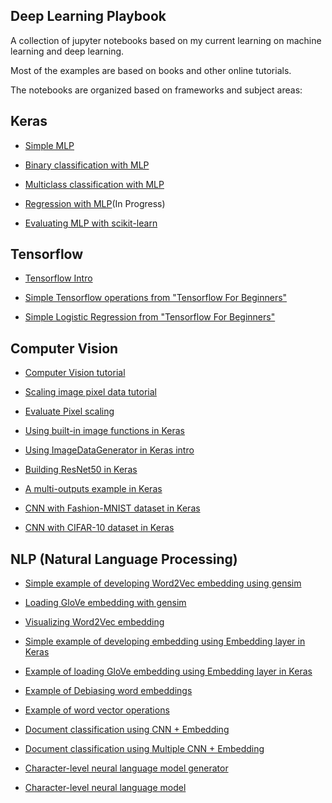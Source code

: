 ## Deep Learning Playbook

A collection of jupyter notebooks based on my current learning on machine
learning and deep learning.

Most of the examples are based on books and other online tutorials.

The notebooks are organized based on frameworks and subject areas:

## Keras

* [Simple MLP](keras/simple_mlp/simple_mlp.ipynb)

* [Binary classification with MLP](keras/binary_mlp/Binary%20MLP.ipynb)

* [Multiclass classification with MLP](keras/binary_mlp/Multiclass%20MLP.ipynb)

* [Regression with MLP](keras/binary_mlp/Regression%20MLP.ipynb)(In Progress)

* [Evaluating MLP with scikit-learn](keras/evaluate_mlp)

## Tensorflow

* [Tensorflow Intro](tensorflow/Tensorflow%20Intro.ipynb)

* [Simple Tensorflow operations from "Tensorflow For Beginners"](tensorflow/Tensoflow%20For%20Beginners.ipynb)

* [Simple Logistic Regression from "Tensorflow For Beginners"](tensorflow/Tensorflow%20For%20Beginners%20-%20Logistic%20Regression.ipynb)

## Computer Vision

* [Computer Vision tutorial](computer-vision/CV%20-%20Tutorial.ipynb)

* [Scaling image pixel data tutorial](computer-vision/CV%20-%20Scaling%20Image%Pixel%data.ipynb)

* [Evaluate Pixel scaling](computer-vision/CV%20-%20Scaling%20Pixel%20Methods%20Evaluation.ipynb)

* [Using built-in image functions in Keras](computer-vision/CV%20-%20Load,%20Convert,%20Save%20images%20with%20Keras%20API.ipynb)

* [Using ImageDataGenerator in Keras intro](computer-vision/CV%20-%20ImageDataGenerator%20example.ipynb)

* [Building ResNet50 in Keras](computer-vision/CV%20-%20Residual%20Network%20Keras.ipynb)

* [A multi-outputs example in Keras](computer-vision/CV%20-%20Multi-outputs%20example.ipynb)

* [CNN with Fashion-MNIST dataset in Keras](computer-vision/fashionnet_mnist/CV%20-%20Fashion%20MNIST%20CNN.ipynb)

* [CNN with CIFAR-10 dataset in Keras](computer-vision/cifar/CV%20-%20CIFAR%2010.ipynb)

## NLP (Natural Language Processing)

* [Simple example of developing Word2Vec embedding using gensim](recurrent-neural-networks/word-embeddings/develop-word-vec.py)

* [Loading GloVe embedding with gensim](recurrent-neural-networks/word-embeddings/glove-word2vec.py)

* [Visualizing Word2Vec embedding](recurrent-neural-networks/word-embeddings/visualize-word2vec.py)

* [Simple example of developing embedding using Embedding layer in Keras](recurrent-neural-networks/word-embeddings/embedding-example.py)

* [Example of loading GloVe embedding using Embedding layer in Keras](recurrent-neural-networks/word-embeddings/pretrained-word-embeddings.py)

* [Example of Debiasing word embeddings](recurrent-neural-networks/word-embeddings/wordvector-debiasing.py)

* [Example of word vector operations](recurrent-neural-networks/word-embeddings/wordvector-operations.py)

* [Document classification using CNN + Embedding](recurrent-neural-networks/text-classification/cnn-embedding-example)

* [Document classification using Multiple CNN + Embedding](recurrent-neural-networks/text-classification/ngram-cnn-embedding)

* [Character-level neural language model generator](recurrent-neural-networks/neural-language-models/character-language-model-generator)

* [Character-level neural language model](recurrent-neural-networks/neural-language-models/character-language-model)
